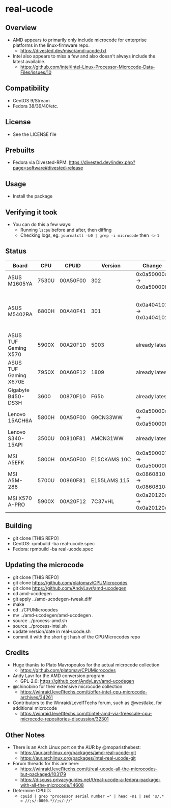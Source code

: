 real-ucode
==========

Overview
--------
- AMD appears to primarily only include microcode for enterprise platforms in the linux-firmware repo.
  - https://divested.dev/misc/amd-ucode.txt
- Intel also appears to miss a few and also doesn't always include the latest available.
  - https://github.com/intel/Intel-Linux-Processor-Microcode-Data-Files/issues/10

Compatibility
-------------
- CentOS 9/Stream
- Fedora 38/39/40/etc.

License
-------
- See the LICENSE file

Prebuilts
---------
- Fedora via Divested-RPM: https://divested.dev/index.php?page=software#divested-release

Usage
-----
- Install the package

Verifying it took
-----------------
- You can do this a few ways:
  - Running `lscpu` before and after, then diffing
  - Checking logs, eg. `journalctl -b0 | grep -i microcode` then `-b-1`

Status
------
| Board | CPU | CPUID | Version | Change | Notes |
| ----- | --- | ----- | ------- | ------ | ----- |
| ASUS M1605YA | 7530U | 00A50F00 | 302 | 0x0a50000d -> 0x0a50000f |
| ASUS M5402RA | 6800H | 00A40F41 | 301 | 0x0a404101 -> 0x0a404102 | severe breakage, stuck at 400MHz after suspend |
| ASUS TUF Gaming X570 | 5900X | 00A20F10 | 5003 | already latest |
| ASUS TUF Gaming X670E | 7950X | 00A60F12 | 1809 | already latest |
| Gigabyte B450-DS3H | 3600 | 00870F10 | F65b | already latest |
| Lenovo 15ACH6A | 5800H | 00A50F00 | G9CN33WW | 0x0a50000c -> 0x0a50000f |
| Lenovo S340-15API | 3500U | 00810F81 | AMCN31WW | already latest |
| MSI A5EFK | 5800H | 00A50F00 | E15CKAMS.10C | 0x0a50000? -> 0x0a50000f |
| MSI A5M-288 | 5700U | 00860F81 | E155LAMS.115 | 0x08608103 -> 0x08608104 |
| MSI X570 A-PRO | 5900X | 00A20F12 | 7C37vHL | 0x0a20120a -> 0x0a20120e |

Building
--------
- git clone [THIS REPO]
- CentOS: rpmbuild -ba real-ucode.spec
- Fedora: rpmbuild -ba real-ucode.spec

Updating the microcode
----------------------
- git clone [THIS REPO]
- git clone https://github.com/platomav/CPUMicrocodes
- git clone https://github.com/AndyLavr/amd-ucodegen
- cd amd-ucodegen
- git apply ../amd-ucodegen-tweak.diff
- make
- cd ../CPUMicrocodes
- mv ../amd-ucodegen/amd-ucodegen .
- source ../process-amd.sh
- source ../process-intel.sh
- update version/date in real-ucode.sh
- commit it with the short git hash of the CPUMicrocodes repo

Credits
-------
- Huge thanks to Plato Mavropoulos for the actual microcode collection
	- https://github.com/platomav/CPUMicrocodes
- Andy Lavr for the AMD conversion program
	- GPL-2.0: https://github.com/AndyLavr/amd-ucodegen
- @chinobino for their extensive microcode collection
	- https://winraid.level1techs.com/t/offer-intel-cpu-microcode-archives/34261
- Contributors to the Winraid/Level1Techs forum, such as @westlake, for additional microcode
	- https://winraid.level1techs.com/t/intel-amd-via-freescale-cpu-microcode-repositories-discussion/32301

Other Notes
-----------
- There is an Arch Linux port on the AUR by @moparisthebest:
  - https://aur.archlinux.org/packages/amd-real-ucode-git
  - https://aur.archlinux.org/packages/intel-real-ucode-git
- Forum threads for this are here:
  - https://winraid.level1techs.com/t/real-ucode-all-the-microcodes-but-packaged/103179
  - https://discuss.privacyguides.net/t/real-ucode-a-fedora-package-with-all-the-microcode/14608
- Determine CPUID:
  - `cpuid | grep "processor serial number =" | head -n1 | sed 's/.* = //;s/-0000.*//;s/-//'`
